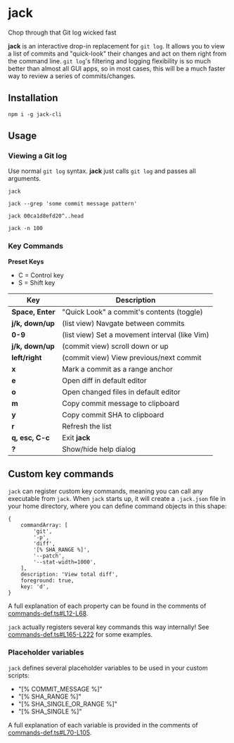 # jack
Chop through that Git log wicked fast

**jack** is an interactive drop-in replacement for `git log`.  It allows you to view a list of commits and "quick-look" their changes and act on them right from the command line.  `git log`'s filtering and logging flexibility is so much better than almost all GUI apps, so in most cases, this will be a much faster way to review a series of commits/changes.

## Installation
```
npm i -g jack-cli
```

## Usage
### Viewing a Git log
Use normal `git log` syntax.  **jack** just calls `git log` and passes all arguments.
```
jack

jack --grep 'some commit message pattern'

jack 00ca1d8efd20^..head

jack -n 100
```

### Key Commands

**Preset Keys**

- C = Control key
- S = Shift key

Key | Description
------ | -----
**Space, Enter**    |  "Quick Look" a commit's contents (toggle)
**j/k, down/up**    |  (list view) Navgate between commits
**0-9**             |  (list view) Set a movement interval (like Vim)
**j/k, down/up**    |  (commit view) scroll down or up
**left/right**      |  (commit view) View previous/next commit
**x**               |  Mark a commit as a range anchor
**e**               |  Open diff in default editor
**o**               |  Open changed files in default editor
**m**               |  Copy commit message to clipboard
**y**               |  Copy commit SHA to clipboard
**r**               |  Refresh the list
**q, esc, C-c**     |  Exit **jack**
**?**               |  Show/hide help dialog

## Custom key commands

`jack` can register custom key commands, meaning you can call any executable from `jack`.  When `jack` starts up, it will create a `.jack.json` file in your home directory, where you can define command objects in this shape:
```
{
	commandArray: [
		'git',
		'-p',
		'diff',
		'[% SHA_RANGE %]',
		'--patch',
		'--stat-width=1000',
	],
	description: 'View total diff',
	foreground: true,
	key: 'd',
}
```
A full explanation of each property can be found in the comments of [commands-def.ts#L12-L68](https://github.com/drewbrokke/jack-cli/blob/master/src/util/commands-def.ts#L12-L68).

`jack` actually registers several key commands this way internally!  See [commands-def.ts#L165-L222](https://github.com/drewbrokke/jack-cli/blob/master/src/util/commands-def.ts#L165-L222) for some examples.

### Placeholder variables
`jack` defines several placeholder variables to be used in your custom scripts:
- "[% COMMIT_MESSAGE %]"
- "[% SHA_RANGE %]"
- "[% SHA\_SINGLE\_OR_RANGE %]"
- "[% SHA_SINGLE %]"

A full explanation of each variable is provided in the comments of [commands-def.ts#L70-L105](https://github.com/drewbrokke/jack-cli/blob/master/src/util/commands-def.ts#L70-L105).
